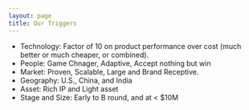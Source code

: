 ```yaml
---
layout: page
title: Our Triggers
---
```


- Technology: Factor of 10 on product performance over cost (much better or much cheaper, or combined).
- People: Game Chnager, Adaptive, Accept nothing but win
- Market: Proven, Scalable, Large and Brand Receptive.
- Geography: U.S., China, and India
- Asset: Rich IP and Light asset
- Stage and Size: Early to B round, and at < $10M

